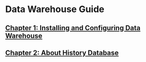 # Data Warehouse Guide

## [Chapter 1: Installing and Configuring Data Warehouse](../chap-History_and_Reports)

## [Chapter 2: About History Database](../chap-About_History_Database_Reports_and_Dashboards)
